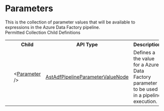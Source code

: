 # Parameters

<div class="LanguageSummary"><div class ="SummaryItem">This is the collection of parameter values that will be available to expressions in the Azure Data Factory pipeline.</div></div><div class="SchemaBindingGroup"><div class="SchemaBindingGroupHeader">Permitted Collection Child Definitions</div><table id="SchemaBindingList" class="SchemaBindingList"><tbody><tr><th class="SchemaBindingIconColumnHeader">&nbsp;</th><th class="SchemaBindingNameColumnHeader">Child</th><th class="SchemaBindingTypeColumnHeader">API Type</th><th class="SchemaBindingSummaryColumnHeader">Description</th></tr><tr class="cd0"><td class="SchemaBindingIcon"><div class="NotRequired" /></td><td class="SchemaBindingName"><span class="punc">&lt;</span><a href=../api-reference/Varigence.Languages.Biml.DataFactory.AstAdfPipelineParameterValueNode.html">Parameter</a><span class="punc"> /&gt;</span></td><td class="SchemaBindingType"><a href="Varigence.Languages.Biml.DataFactory.AstAdfPipelineParameterValueNode.html">AstAdfPipelineParameterValueNode</a></td><td class="SchemaBindingSummary">Defines a the value for a Azure Data Factory parameter to be used in a pipeline execution.</td></tr></tbody></table></div>